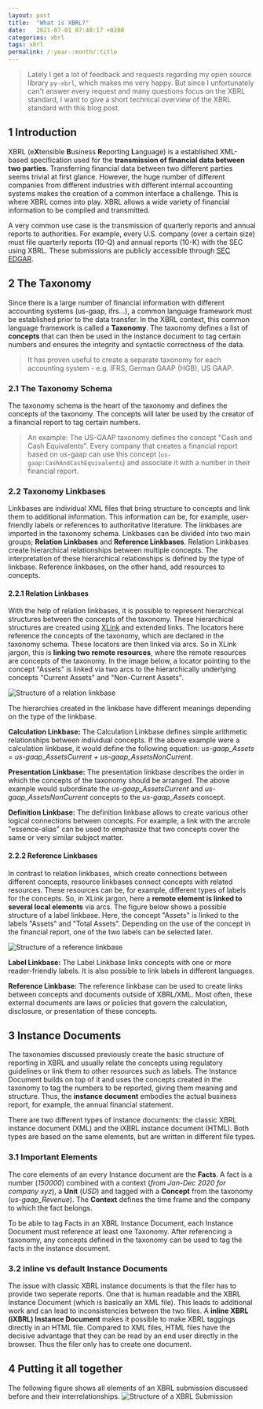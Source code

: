 ```yaml
---
layout: post
title:  "What is XBRL?"
date:   2021-07-01 07:48:17 +0200
categories: xbrl
tags: xbrl
permalink: /:year-:month/:title
---
```



> Lately I get a lot of feedback and requests regarding my open source library `py-xbrl`, which makes me very happy. But since I unfortunately can't answer every request and many questions focus on the XBRL standard, I want to give a short technical overview of the XBRL standard with this blog post.

## 1 Introduction
XBRL (e**X**tensible **B**usiness **R**eporting **L**anguage) is a established XML-based specification used for the **transmission of financial data between two parties**. Transferring financial data between two different parties seems trivial at first glance. However, the huge number of different companies from different industries with different internal accounting systems makes the creation of a common interface a challenge. This is where XBRL comes into play. XBRL allows a wide variety of financial information to be compiled and transmitted. 

A very common use case is the transmission of quarterly reports and annual reports to authorities. For example, every U.S. company (over a certain size) must file quarterly reports (10-Q) and annual reports (10-K) with the SEC using XBRL. These submissions are publicly accessible through [SEC EDGAR](https://www.sec.gov/edgar/searchedgar/companysearch.html).

## 2 The Taxonomy
Since there is a large number of financial information with different accounting systems (us-gaap, ifrs...), a common language framework must be established prior to the data transfer. In the XBRL context, this common language framework is called a **Taxonomy**. The taxonomy defines a list of **concepts** that can then be used in the instance document to tag certain numbers and ensures the integrity and syntactic correctness of the data.
> It has proven useful to create a separate taxonomy for each accounting system - e.g. IFRS, German GAAP (HGB), US GAAP. 

### 2.1 The Taxonomy Schema
The taxonomy schema is the heart of the taxonomy and defines the concepts of the taxonomy. The concepts will later be used by the creator of a financial report to tag certain numbers. 
> An example: The US-GAAP taxonomy defines the concept "Cash and Cash Equivalents". Every company that creates a financial report based on us-gaap can use this concept (`us-gaap:CashAndCashEquivalents`) and associate it with a number in their financial report.

### 2.2 Taxonomy Linkbases
Linkbases are individual XML files that bring structure to concepts and link them to additional information. This information can be, for example, user-friendly labels or references to authoritative literature. The linkbases are imported in the taxonomy schema. 
Linkbases can be divided into two main groups; **Relation Linkbases** and **Reference Linkbases**. Relation Linkbases create hierarchical relationships between multiple concepts. The interpretation of these hierarchical relationships is defined by the type of linkbase. Reference linkbases, on the other hand, add resources to concepts. 

#### 2.2.1 Relation Linkbases
With the help of relation linkbases, it is possible to represent hierarchical structures between the concepts of the taxonomy. These hierarchical structures are created using [XLink](/2021-05/what-is-xlink) and extended links. The locators here reference the concepts of the taxonomy, which are declared in the taxonomy schema. These locators are then linked via arcs. So in XLink jargon, this is **linking two remote resources**, where the remote resources are concepts of the taxonomy. In the image below, a locator pointing to the concept "Assets" is linked via two arcs to the hierarchically underlying concepts "Current Assets" and "Non-Current Assets".

![Structure of a relation linkbase](/assets/img/2021-07-01_relation_linkbase.png "Structure of a relation linkbase")

The hierarchies created in the linkbase have different meanings depending on the type of the linkbase.

**Calculation Linkbase:** The Calculation Linkbase defines simple arithmetic relationships between individual concepts. If the above example were a calculation linkbase, it would define the following equation: *us-gaap_Assets = us-gaap_AssetsCurrent + us-gaap_AssetsNonCurrent*.

**Presentation Linkbase:** The presentation linkbase describes the order in which the concepts of the taxonomy should be arranged. The above example would subordinate the *us-gaap_AssetsCurrent* and *us-gaap_AssetsNonCurrent* concepts to the *us-gaap_Assets* concept.

**Definition Linkbase:** The definition linkbase allows to create various other logical connections between concepts. For example, a link with the arcrole "essence-alias" can be used to emphasize that two concepts cover the same or very similar subject matter.

#### 2.2.2 Reference Linkbases
In contrast to relation linkbases, which create connections between different concepts, resource linkbases connect concepts with related resources. These resources can be, for example, different types of labels for the concepts. So, in XLink jargon, here a **remote element is linked to several local elements** via arcs. The figure below shows a possible structure of a label linkbase. Here, the concept "Assets" is linked to the labels "Assets" and "Total Assets". Depending on the use of the concept in the financial report, one of the two labels can be selected later.

![Structure of a reference linkbase](/assets/img/2021-07-01_reference_linkbase.png "Structure of a reference linkbase")

**Label Linkbase:** The Label Linkbase links concepts with one or more reader-friendly labels. It is also possible to link labels in different languages.

**Reference Linkbase:** The reference linkbase can be used to create links between concepts and documents outside of XBRL/XML. Most often, these external documents are laws or policies that govern the calculation, disclosure, or presentation of these concepts.


## 3 Instance Documents
The taxonomies discussed previously create the basic structure of reporting in XBRL and usually relate the concepts using regulatory guidelines or link them to other resources such as labels. The Instance Document builds on top of it and uses the concepts created in the taxonomy to tag the numbers to be reported, giving them meaning and structure. Thus, the **instance document** embodies the actual business report, for example, the annual financial statement. 

There are two different types of instance documents: the classic XBRL instance document (XML) and the iXBRL instance document (HTML). Both types are based on the same elements, but are written in different file types.

### 3.1 Important Elements
The core elements of an every Instance document are the **Facts**. A fact is a number (*150000*) combined with a context (*from Jan-Dec 2020 for company xyz*), a **Unit** (*USD*) and tagged with a **Concept** from the taxonomy (*us-gaap_Revenue*). The **Context** defines the time frame and the company to which the fact belongs.

To be able to tag Facts in an XBRL Instance Document, each Instance Document must reference at least one Taxonomy. After referencing a taxonomy, any concepts defined in the taxonomy can be used to tag the facts in the instance document.

### 3.2 inline vs default Instance Documents
The issue with classic XBRL instance documents is that the filer has to provide two seperate reports. One that is human readable and the XBRL Instance Document (which is basically an XML file). This leads to additional work and can lead to inconsistencies between the two files. A **inline XBRL (iXBRL) Instance Document** makes it possible to make XBRL taggings directly in an HTML file. Compared to XML files, HTML files have the decisive advantage that they can be read by an end user directly in the browser. Thus the filer only has to create one document.


## 4 Putting it all together
The following figure shows all elements of an XBRL submission discussed before and their interrelationships.
![Structure of a XBRL Submission](/assets/img/2021-07-01_full_xbrl_structure.png "Structure of a XBRL Submission")


